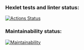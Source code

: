 ### Hexlet tests and linter status:

[![Actions Status](https://github.com/lusorich/frontend-project-lvl3/workflows/hexlet-check/badge.svg)](https://github.com/lusorich/frontend-project-lvl3/actions)

### Maintainability status:

[![Maintainability](https://api.codeclimate.com/v1/badges/f0a0c5f13753f3efc56c/maintainability)](https://codeclimate.com/github/lusorich/frontend-project-lvl3/maintainability)
